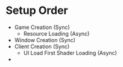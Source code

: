 # Setup Order
- Game Creation (Sync)
  - Resource Loading (Async)
- Window Creation (Sync)
- Client Creation (Sync)
  - UI Load First Shader Loading (Async)
- 
